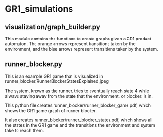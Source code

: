 # GR1_simulations

## visualization/graph_builder.py
This module contains the functions to create graphs given a GR1 product automaton. 
The orange arrows represent transitions taken by the environment, and the blue arrows represent transitions taken by the system.

## runner_blocker.py
This is an example GR1 game that is visualized in runner_blocker/RunnerBlockerStatesExplained.jpeg.

The system, known as the runner, tries to eventually reach state 4 while always staying away from the state that the environment, or blocker, is in.

This python file creates runner_blocker/runner_blocker_game.pdf, which shows the GR1 game graph of runner blocker.

It also creates runner_blocker/runner_blocker_states.pdf, which shows all the states in the GR1 game and the transitions the environment and system take to reach them. 
